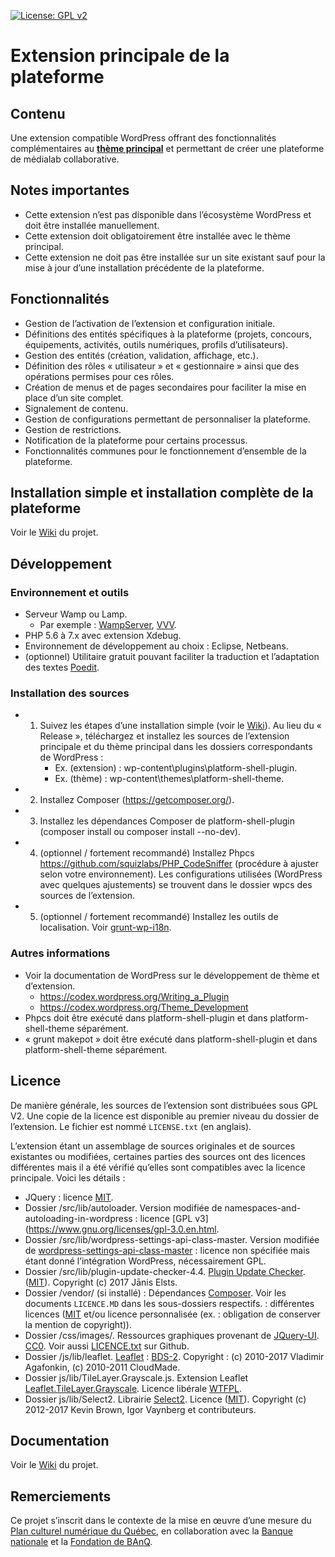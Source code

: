 [![License: GPL v2](https://img.shields.io/badge/License-GPL%20v2-blue.svg)](https://www.gnu.org/licenses/old-licenses/gpl-2.0.en.html)

# Extension principale de la plateforme

## Contenu

Une extension compatible WordPress offrant des fonctionnalités complémentaires au **[thème principal](https://github.com/medialab-banq/platform-shell-theme)** et permettant de créer une plateforme de médialab collaborative.

## Notes importantes

* Cette extension n’est pas disponible dans l’écosystème WordPress et doit être installée manuellement.
* Cette extension doit obligatoirement être installée avec le thème principal.
* Cette extension ne doit pas être installée sur un site existant sauf pour la mise à jour d’une installation précédente de la plateforme.

## Fonctionnalités

* Gestion de l’activation de l’extension et configuration initiale.
* Définitions des entités spécifiques à la plateforme (projets, concours, équipements, activités, outils numériques, profils d’utilisateurs).
* Gestion des entités (création, validation, affichage, etc.).
* Définition des rôles « utilisateur » et « gestionnaire » ainsi que des opérations permises pour ces rôles.
* Création de menus et de pages secondaires pour faciliter la mise en place d’un site complet.
* Signalement de contenu.
* Gestion de configurations permettant de personnaliser la plateforme.
* Gestion de restrictions.
* Notification de la plateforme pour certains processus.
* Fonctionnalités communes pour le fonctionnement d’ensemble de la plateforme.

## Installation simple et installation complète de la plateforme

Voir le [Wiki](https://github.com/medialab-banq/platform-shell-plugin/wiki) du projet.

## Développement

### Environnement et outils

* Serveur Wamp ou Lamp.
    * Par exemple : [WampServer](http://www.wampserver.com/), [VVV](https://github.com/Varying-Vagrant-Vagrants/VVV).
* PHP 5.6 à 7.x avec extension Xdebug.
* Environnement de développement au choix : Eclipse, Netbeans.
* (optionnel) Utilitaire gratuit pouvant faciliter la traduction et l’adaptation des textes [Poedit](https://poedit.net/).

### Installation des sources

* 1) Suivez les étapes d’une installation simple (voir le [Wiki](https://github.com/medialab-banq/platform-shell-plugin/wiki/Installation-simple)). Au lieu du « Release », téléchargez et installez les sources de l’extension principale et du thème principal dans les dossiers correspondants de WordPress :
     - Ex. (extension) : wp-content\plugins\platform-shell-plugin.
     - Ex. (thème) : wp-content\themes\platform-shell-theme.
* 2) Installez Composer (https://getcomposer.org/).
* 3) Installez les dépendances Composer de platform-shell-plugin (composer install ou composer install --no-dev).
* 4) (optionnel / fortement recommandé) Installez Phpcs https://github.com/squizlabs/PHP_CodeSniffer (procédure à ajuster selon votre environnement).
     Les configurations utilisées (WordPress avec quelques ajustements) se trouvent dans le dossier wpcs des sources de l’extension.
* 5) (optionnel / fortement recommandé) Installez les outils de localisation. Voir [grunt-wp-i18n](https://github.com/cedaro/grunt-wp-i18n).

### Autres informations

* Voir la documentation de WordPress sur le développement de thème et d’extension.
    * https://codex.wordpress.org/Writing_a_Plugin
    * https://codex.wordpress.org/Theme_Development
* Phpcs doit être exécuté dans platform-shell-plugin et dans platform-shell-theme séparément.
* « grunt makepot » doit être exécuté dans platform-shell-plugin et dans platform-shell-theme séparément.

## Licence

De manière générale, les sources de l’extension sont distribuées sous GPL V2.
Une copie de la licence est disponible au premier niveau du dossier de l’extension. Le fichier est nommé `LICENSE.txt` (en anglais).

L’extension étant un assemblage de sources originales et de sources existantes ou modifiées, certaines parties des sources ont des licences différentes mais il a été vérifié qu’elles sont compatibles avec la licence principale. Voici les détails :

* JQuery : licence [MIT](https://tldrlegal.com/license/mit-license).
* Dossier /src/lib/autoloader. Version modifiée de namespaces-and-autoloading-in-wordpress : licence [GPL v3](https://www.gnu.org/licenses/gpl-3.0.en.html.
* Dossier /src/lib/wordpress-settings-api-class-master. Version modifiée de [wordpress-settings-api-class-master](https://github.com/tareq1988/wordpress-settings-api-class) : licence non spécifiée mais étant donné l’intégration WordPress, nécessairement GPL.
* Dossier /src/lib/plugin-update-checker-4.4. [Plugin Update Checker](https://github.com/YahnisElsts/plugin-update-checker). ([MIT](https://tldrlegal.com/license/mit-license)). Copyright (c) 2017 Jānis Elsts.
* Dossier /vendor/ (si installé) : Dépendances [Composer](https://getcomposer.org/). Voir les documents `LICENCE.MD` dans les sous-dossiers respectifs. : différentes licences ([MIT](https://tldrlegal.com/license/mit-license) et/ou licence personnalisée (ex. : obligation de conserver la mention de copyright)).
* Dossier /css/images/. Ressources graphiques provenant de [JQuery-UI](https://github.com/jquery/jquery-ui). [CC0](http://creativecommons.org/publicdomain/zero/1.0/). Voir aussi [LICENCE.txt](https://github.com/jquery/jquery-ui/blob/master/LICENSE.txt) sur Github.
* Dossier /js/lib/leaflet. [Leaflet](http://leafletjs.com/) : [BDS-2](https://opensource.org/licenses/BSD-2-Clause). Copyright : (c) 2010-2017 Vladimir Agafonkin, (c) 2010-2011 CloudMade.
* Dossier js/lib/TileLayer.Grayscale.js. Extension Leaflet [Leaflet.TileLayer.Grayscale](https://github.com/Zverik/leaflet-grayscale). Licence libérale [WTFPL](http://www.wtfpl.net/).
* Dossier js/lib/Select2. Librairie [Select2](https://github.com/select2/select2). Licence ([MIT](https://tldrlegal.com/license/mit-license)). Copyright (c) 2012-2017 Kevin Brown, Igor Vaynberg et contributeurs.

## Documentation

Voir le [Wiki](https://github.com/medialab-banq/platform-shell-plugin/wiki) du projet.

## Remerciements

Ce projet s’inscrit dans le contexte de la mise en œuvre d’une mesure du [Plan culturel numérique du Québec](http://culturenumerique.mcc.gouv.qc.ca/), en collaboration avec la [Banque nationale](https://www.bnc.ca) et la [Fondation de BAnQ](https://fondation.banq.qc.ca/).
